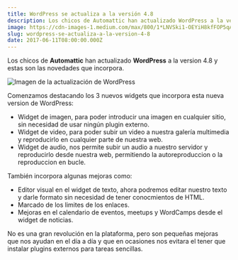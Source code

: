 ```yaml
---
title: WordPress se actualiza a la versión 4.8
description: Los chicos de Automattic han actualizado WordPress a la version 4.8 y estas son las novedades que incorpora.
image: https://cdn-images-1.medium.com/max/800/1*LNVSki1-OEYiH8kfFOP5qA.png
slug: wordpress-se-actualiza-a-la-version-4-8
date: 2017-06-11T08:00:00.000Z
---
```


Los chicos de **Automattic** han actualizado **WordPress** a la version 4.8 y estas son las novedades que incorpora.

![Imagen de la actualización de WordPress](https://cdn-images-1.medium.com/max/800/1*LNVSki1-OEYiH8kfFOP5qA.png)

Comenzamos destacando los 3 nuevos widgets que incorpora esta nueva version de WordPress:

- Widget de imagen, para poder introducir una imagen en cualquier sitio, sin necesidad de usar ningún plugin externo.
- Widget de video, para poder subir un video a nuestra galería multimedia y reproducirlo en cualquier parte de nuestra web.
- Widget de audio, nos permite subir un audio a nuestro servidor y reproducirlo desde nuestra web, permitiendo la autoreproduccion o la reproduccion en bucle.

También incorpora algunas mejoras como:

- Editor visual en el widget de texto, ahora podremos editar nuestro texto y darle formato sin necesidad de tener conocmientos de HTML.
- Marcado de los limites de los enlaces.
- Mejoras en el calendario de eventos, meetups y WordCamps desde el widget de noticias.

No es una gran revolución en la plataforma, pero son pequeñas mejoras que nos ayudan en el día a día y que en ocasiones nos evitara el tener que instalar plugins externos para tareas sencillas.
